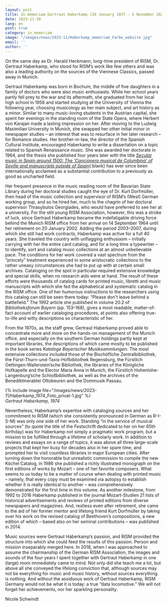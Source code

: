 ```yaml
---
layout: post
title: In memoriam Gertraut Haberkamp (29 January 1937 – 5 November 2023)
date: 2023-11-30
lang: en
post: true
category: in_memoriam
image: "/images/news/2023-11/Haberkamp_memoriam_Farbe_website.jpg"
email: ''
author: ''
---
```


On the same day as Dr. Harald Heckmann, long-time president of RISM, Dr. Gertraut Haberkamp, who stood for RISM’s work like few others and was also a leading authority on the sources of the Viennese Classics, passed away in Munich.

Gertraut Haberkamp was born in Bochum, the middle of five daughters in a family of doctors who were also music enthusiasts. While her school years partly fell prey to the war and its aftermath, she graduated from her local high school in 1956 and started studying at the University of Vienna the following year, choosing musicology as her main subject, and art history as a minor. Similar to many music-loving students in the Austrian capital, she spent her evenings in the standing room of the State Opera, where Herbert von Karajan made a lasting impression on her. After moving to the Ludwig Maximilian University in Munich, she swapped her other initial minor in newspaper studies – an interest that was to resurface in her later research – for Romance studies. Her brother-in-law, the director of the Spanish Cultural Institute, encouraged Haberkamp to write a dissertation on a topic related to Spanish Renaissance music. She was awarded her doctorate in 1964, and the thesis she published four years later with the title [_Secular music in Spain around 1500: The ‘Cancionero musical de Columbina’ of Seville and manuscripts outside of Spain_](https://doi.org/10.5282/ubm/epub.28269){:blank} has ever since been internationally acclaimed as a substantial contribution to a previously as good as uncharted field.

Her frequent presence in the music reading room of the Bavarian State Library during her doctoral studies caught the eye of Dr. Kurt Dorfmüller, then head of the music collection and supervisor of RISM’s (West) German working group, and so he hired her, much to the chagrin of her doctoral supervisor Thrasybulos Georgiades, who would have preferred to see her at a university. For the still young RISM Association, however, this was a stroke of luck, since Gertraut Haberkamp became the indefatigable driving force behind the Munich RISM office from her arrival on 14 September 1964 until her retirement on 20 January 2002. Adding the period 2003–2007, during which she still had work contracts, Haberkamp was active for a full 40 years. She traveled the country with unflagging enthusiasm – initially carrying with her the entire card catalog, and for a long time a typewriter – to identify, sort and catalog music collections at an almost unbelievable pace. The conditions for her work covered a vast spectrum from the “princely” treatment experienced in some aristocratic collections to the rather uneasy circumstances she had to put up with at certain small archives. Cataloging on the spot in particular required extensive knowledge and special skills, when no research aids were at hand. The result of these efforts were thousands of catalog cards for printed music, libretti and music manuscripts with which she fed the alphabetical and systematic catalog in the RISM office. One of her humorous instructions to the researchers using this catalog can still be seen there today: “Please don't leave behind a battlefield.” The 1992 article she published in volume 20.2 of _Bibliotheksforum Bayern_ (pp. 153–168), gives a most readable, matter-of-fact account of earlier cataloging procedures, at points also offering true-to-life and witty descriptions so characteristic of her.

From the 1970s, as the staff grew, Gertraut Haberkamp proved able to concentrate more and more on the hands-on management of the Munich office, and especially on the southern German holdings partly kept at important libraries, the descriptions of which came mostly to be published in the book series _Kataloge Bayerischer Musiksammlungen_. The most extensive collections included those of the Bischöfliche Zentralbibliothek, the Fürst-Thurn-und-Taxis-Hofbibliothek Regensburg, the Fürstlich Oettingen-Wallerstein’sche Bibliothek, the libraries of the Königliche Hofkapelle and the Elector Maria Anna in Munich, the Fürstlich Hohenlohe-Langenburg’sche Schloßbibliothek, as well as the archives of the Benediktinerabtei Ottobeuren and the Dommusik Passau.

{% include image file="/images/news/2023-11/Haberkamp_1974_Foto_privat-1.jpg" %}\
_Gertraut Haberkamp, 1974_

Nevertheless, Haberkamp’s expertise with cataloging sources and her commitment to RISM (which she consistently pronounced in German as R-I-S-M) was only one side of her work. Standing “in the service of musical sources” (to quote the title of the Festschrift dedicated to her on her 65th birthday) was for Haberkamp not simply a pragmatic work program, but a mission to be fulfilled through a lifetime of scholarly work. In addition to reviews and essays on a range of topics, it was above all three large-scale projects that kept her busy for decades also in her spare time, and prompted her to visit countless libraries in major European cities. After turning down the honorable but unrealistic commission to compile the new Köchel Catalog, in 1986 she published a richly illustrated monograph on the first editions of works by Mozart – one of her favorite composers. What seems to us today to be a matter of course when dealing with printed music – namely, that every copy must be examined via autopsy to establish whether it is really identical to another – was comprehensively demonstrated for the first time in this volume. As another milestone, from 1992 to 2016 Haberkamp published in the journal Mozart-Studien 21 lists of historical advertisements and reviews of printed editions from diverse newspapers and magazines. And, restless even after retirement, she came to the aid of her former mentor and lifelong friend Kurt Dorfmüller by taking over his work on the revised catalog of Beethoven’s compositions, a new edition of which – based also on her seminal contributions – was published in 2014.

Music sources were Gertraut Haberkamp’s passion, and RISM provided the structure into which she could feed the results of this passion. Person and mission inseparably merged here. In 2018, when I was approached to assume the chairmanship of the German RISM Association, the images and sounds of the four years I spent together with Gertraut Haberkamp in one (large) room immediately came to mind. Not only did she teach me a lot, but above all she conveyed the lifelong conviction that, although sources may not be everything for music and music history, without sources everything is nothing. And without the assiduous work of Gertraut Haberkamp, RISM Germany would not be what it is today: a true “data locomotive.” We will not forget her achievements, nor her sparkling personality.

Nicole Schwindt

